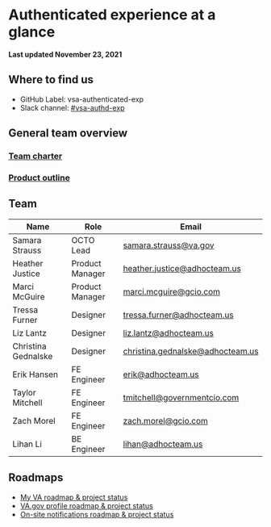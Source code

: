# Authenticated experience at a glance

**Last updated November 23, 2021**

## Where to find us 

- GitHub Label: vsa-authenticated-exp  
- Slack channel: [#vsa-authd-exp](https://dsva.slack.com/channels/vsa-authd-exp) 

## General team overview

### [Team charter](https://github.com/department-of-veterans-affairs/va.gov-team/blob/master/teams/vsa/teams/authenticated-experience/charter.md)
### [Product outline](https://github.com/department-of-veterans-affairs/va.gov-team/blob/master/teams/vsa/teams/authenticated-experience/product-outline.md)

## Team

|Name|Role|Email|
|----|----|-----|
|Samara Strauss |OCTO Lead| samara.strauss@va.gov |
|Heather Justice |Product Manager| heather.justice@adhocteam.us |
|Marci McGuire |Product Manager| marci.mcguire@gcio.com|
|Tressa Furner |Designer| tressa.furner@adhocteam.us |
|Liz Lantz | Designer | liz.lantz@adhocteam.us |
|Christina Gednalske| Designer | christina.gednalske@adhocteam.us |
|Erik Hansen | FE Engineer| erik@adhocteam.us |
|Taylor Mitchell | FE Engineer| tmitchell@governmentcio.com |
|Zach Morel | FE Engineer | zach.morel@gcio.com |
|Lihan Li | BE Engineer | lihan@adhocteam.us |

## Roadmaps

- [My VA roadmap & project status](https://github.com/department-of-veterans-affairs/va.gov-team/blob/master/teams/vsa/teams/authenticated-experience/roadmap/my-va-roadmap.md)
- [VA.gov profile roadmap & project status](https://github.com/department-of-veterans-affairs/va.gov-team/blob/master/teams/vsa/teams/authenticated-experience/roadmap/profile-roadmap.md)
- [On-site notifications roadmap & project status](https://github.com/department-of-veterans-affairs/va.gov-team/blob/master/teams/vsa/teams/authenticated-experience/roadmap/on-site-notifications-roadmap.md)

